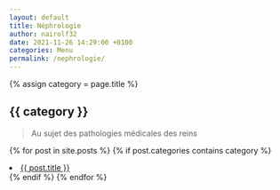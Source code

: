 ```yaml
---
layout: default
title: Néphrologie
author: nairolf32
date: 2021-11-26 14:29:00 +0100
categories: Menu
permalink: /nephrologie/
---
```


{% assign category = page.title %}

<h2>{{ category }}</h2>

> Au sujet des pathologies médicales des reins

{% for post in site.posts %}
{% if post.categories contains category %}
<li> <a href="{{ site.baseurl }}{{ post.url }}">{{ post.title }}</a> </li>
{% endif %}
{% endfor %}

